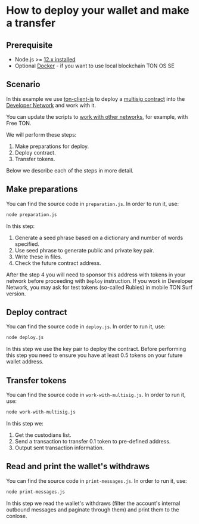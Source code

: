 # How to deploy your wallet and make a transfer

## Prerequisite

* Node.js >= [12.x installed](https://nodejs.org)
* Optional [Docker](https://docs.docker.com/desktop/#download-and-install) - if you want to use local blockchain TON OS SE

## Scenario

In this example we use [ton-client-js](https://github.com/tonlabs/ton-client-js) to deploy a [multisig contract](https://github.com/tonlabs/ton-labs-contracts/blob/master/solidity/safemultisig/) into the [Developer Network](https://net.ton.live/) and work with it. 

You can update the scripts to [work with other networks](https://docs.ton.dev/86757ecb2/p/85c869-networks), for example, with Free TON.

We will perform these steps:

1. Make preparations for deploy.
2. Deploy contract.
3. Transfer tokens.

Below we describe each of the steps in more detail.

## Make preparations

You can find the source code in `preparation.js`. In order to run it, use:

```sh
node preparation.js
```

In this step:

1. Generate a seed phrase based on a dictionary and number of words specified.
2. Use seed phrase to generate public and private key pair.
3. Write these in files.
4. Check the future contract address.

After the step 4 you will need to sponsor this address with tokens in your network before proceeding with `Deploy` instruction. If you work in Developer Network, you may ask for test tokens (so-called Rubies) in mobile TON Surf version.

## Deploy contract

You can find the source code in `deploy.js`. In order to run it, use:
                                         
```sh
node deploy.js
```

In this step we use the key pair to deploy the contract. Before performing this step you need to ensure you have
at least 0.5 tokens on your future wallet address.

## Transfer tokens

You can find the source code in `work-with-multisig.js`. In order to run it, use:
                                                     
```sh
node work-with-multisig.js
```

In this step we:

1. Get the custodians list.
2. Send a transaction to transfer 0.1 token to pre-defined address.
3. Output sent transaction information.

## Read and print the wallet's withdraws

You can find the source code in `print-messages.js`. In order to run it, use:
                                                     
```sh
node print-messages.js
```

In this step we read the wallet's withdraws (filter the account's internal outbound messages and paginate through them) and print them to the conlose.
